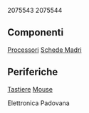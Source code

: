 2075543
2075544
## Componenti
[Processori](componenti/processori.md)
[Schede Madri](componenti/schede_madri.md)
## Periferiche
[Tastiere](periferiche/tastiere.md)
[Mouse](periferiche/mouse.md)

Elettronica Padovana

